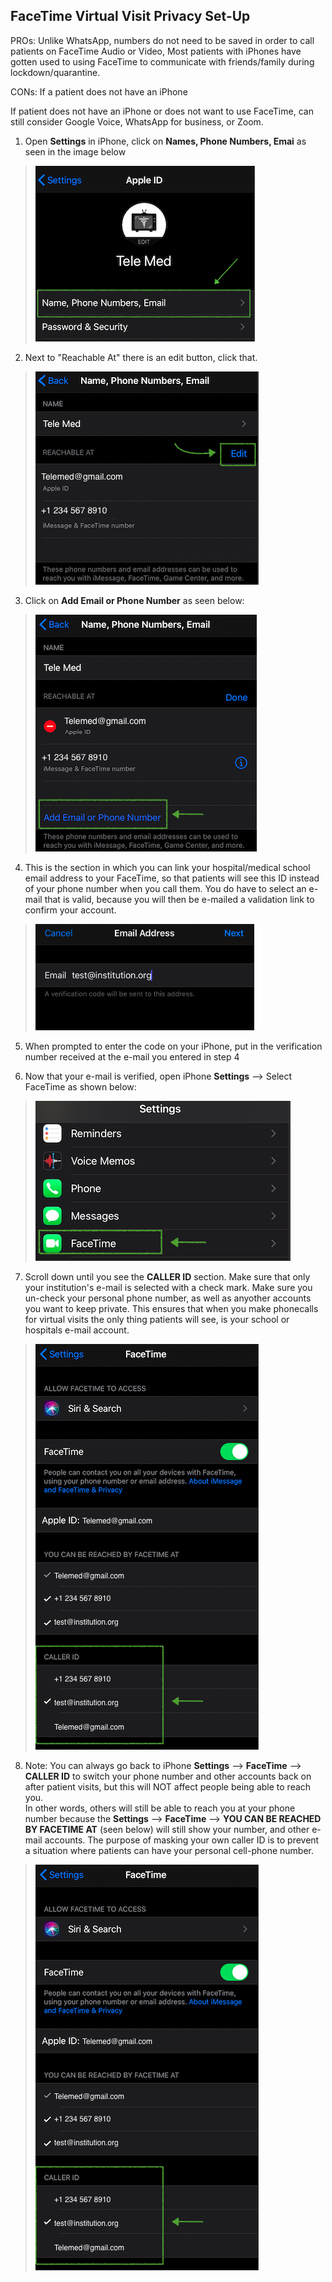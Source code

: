 ## FaceTime Virtual Visit Privacy Set-Up

PROs: Unlike WhatsApp, numbers do not need to be saved in order to call patients on FaceTime Audio or Video, Most patients with iPhones have gotten used to using FaceTime to communicate with friends/family during lockdown/quarantine.

CONs: If a patient does not have an iPhone

If patient does not have an iPhone or does not want to use FaceTime, can still consider Google Voice, WhatsApp for business, or Zoom.


1. Open **Settings** in iPhone, click on **Names, Phone Numbers, Emai** as seen in the image below


> ![FTstep1](https://github.com/Shreya-L/Piloting-Ambulatory-Virtual-Visits-MedEd/blob/master/Figures/FTstep1.png)

2. Next to "Reachable At" there is an edit button, click that.

> ![FTstep2](https://github.com/Shreya-L/Piloting-Ambulatory-Virtual-Visits-MedEd/blob/master/Figures/FTstep2.png)

3. Click on **Add Email or Phone Number** as seen below:

> ![FTstep3](https://github.com/Shreya-L/Piloting-Ambulatory-Virtual-Visits-MedEd/blob/master/Figures/FTstep3.png)

4. This is the section in which you can link your hospital/medical school email address to your FaceTime, so that patients will see this ID instead of your phone number when you call them. You do have to select an e-mail that is valid, because you will then be e-mailed a validation link to confirm your account. 

> ![FTstep4](https://github.com/Shreya-L/Piloting-Ambulatory-Virtual-Visits-MedEd/blob/master/Figures/FTstep4.png)

5. When prompted to enter the code on your iPhone, put in the verification number received at the e-mail you entered in step 4 

6. Now that your e-mail is verified, open iPhone **Settings** --> Select FaceTime as shown below:

> ![FTstep5](https://github.com/Shreya-L/Piloting-Ambulatory-Virtual-Visits-MedEd/blob/master/Figures/FTstep5.png)

7. Scroll down until you see the **CALLER ID** section. Make sure that only your institution's e-mail is selected with a check mark. Make sure you un-check your personal phone number, as well as anyother accounts you want to keep private. This ensures that when you make phonecalls for virtual visits the only thing patients will see, is your school or hospitals e-mail account. 

> ![FTstep6](https://github.com/Shreya-L/Piloting-Ambulatory-Virtual-Visits-MedEd/blob/master/Figures/FTstep6.png)

8. Note: You can always go back to iPhone **Settings** --> **FaceTime** --> **CALLER ID** to switch your phone number and other accounts back on after patient visits, but this will NOT affect people being able to reach you. \
In other words, others will still be able to reach you at your phone number because the **Settings** --> **FaceTime** --> **YOU CAN BE REACHED BY FACETIME AT** (seen below) will still show your number, and other e-mail accounts. The purpose of masking your own caller ID is to prevent a situation where patients can have your personal cell-phone number. 

> ![FTstep6](https://github.com/Shreya-L/Piloting-Ambulatory-Virtual-Visits-MedEd/blob/master/Figures/FTstep6.png)
